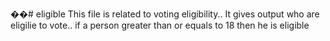 ��#   e l i g i b l e 
 This file is related to voting eligibility..
It gives output who are eligilie to vote..
if a person greater than or equals to 18 then he is eligible
 
